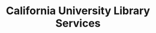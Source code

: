 ---
layout: repo
title: "California University Library Services"
id: 13280
permalink: repos/13280/
---